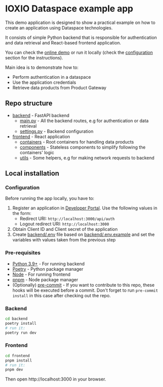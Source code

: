 # IOXIO Dataspace example app

This demo application is designed to show a practical example on how to create an
application using Dataspace technologies.

It consists of simple Python backend that is responsible for authentication and data
retrieval and React-based frontend application.

You can check the [online demo](https://example-app.demos.ioxio.dev) or run it locally
(check the [configuration](#configuration) section for the instructions).

Main idea is to demonstrate how to:

- Perform authentication in a dataspace
- Use the application credentials
- Retrieve data products from Product Gateway

## Repo structure

- [backend](./backend/) - FastAPI backend
  - [main.py](./backend/app/main.py) - All the backend routes, e.g for authentication or
    data retrieval
  - [settings.py](./backend/app/settings.py) - Backend configuration
- [frontend](./frontend) - React application
  - [containers](./frontend/src/containers) - Root containers for handling data products
  - [components](./frontend/src/components) - Stateless components to simplify following
    the containers' logic
  - [utils](./frontend/src/utils) - Some helpers, e.g for making network requests to
    backend

## Local installation

### Configuration

Before running the app locally, you have to:

1. Register an application in
   [Developer Portal](https://developer.sandbox.ioxio-dataspace.com/). Use the following
   values in the form:
   - Redirect URI: `http://localhost:3000/api/auth`
   - Logout redirect URI: `http://localhost:3000`
2. Obtain Client ID and Client secret of the application
3. Create [backend/.env](backend/.env) file based on
   [backend/.env.example](backend/.env.example) and set the variables with values taken
   from the previous step

### Pre-requisites

- [Python 3.9+](https://www.python.org/) - For running backend
- [Poetry](https://python-poetry.org/) - Python package manager
- [Node](https://nodejs.org/en/) - For running frontend
- [pnpm](https://pnpm.io/) - Node package manager
- (Optionally) [pre-commit](https://pre-commit.com/) - If you want to contribute to this
  repo, these hooks will be executed before a commit. Don't forget to run
  `pre-commit install` in this case after checking out the repo.

### Backend

```bash
cd backend
poetry install
# run it:
poetry run dev
```

### Frontend

```bash
cd frontend
pnpm install
# run it:
pnpm dev
```

Then open http://localhost:3000 in your browser.
